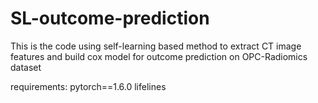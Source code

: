 # SL-outcome-prediction
This is the code using self-learning based method to extract CT image features and build cox model for outcome prediction on OPC-Radiomics dataset 

requirements:
pytorch==1.6.0
lifelines
